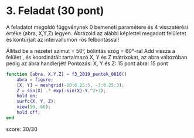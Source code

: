 # 3. Feladat (30 pont)

A feladatot megoldó függvénynek 0 bemeneti paramétere és 4 visszatérési értéke (abra, X,Y,Z) legyen.
Ábrázold az alábbi képlettel megadott felületet és kontúrjait az  intervallumon -ös felbontással!

Állítsd be a nézetet azimut = 50°, bólintás szög = 60°-ra! Add vissza a felület ,  és koordinátáit tartalmazó X, Y és Z mátrixokat, az abra változóban pedig az ábra handlerjét!
Pontozás:
X, Y és Z: 15 pont
abra: 15 pont

```matlab
function [abra, X,Y,Z] = f3_2019_pentek_0810()
    abra = figure;
    [X, Y] = meshgrid(-10:0.25:5, -3:0.25:3);
    Z = sin(X) .* exp(-sin(X)-Y.^2+3);
    hold on;
    surfc(X, Y, Z);
    view(50, 60);
    hold off;
end
```

score: 30/30
